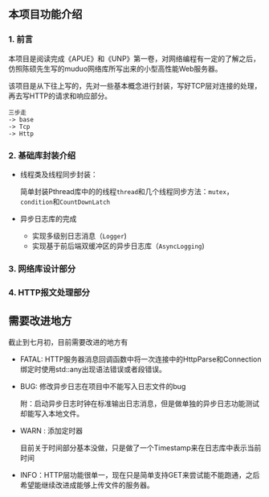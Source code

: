## 本项目功能介绍



### 1. 前言

​	本项目是阅读完成《APUE》和《UNP》第一卷，对网络编程有一定的了解之后，仿照陈硕先生写的muduo网络库所写出来的小型高性能Web服务器。

​	该项目是从下往上写的，先对一些基本概念进行封装，写好TCP层对连接的处理，再去写HTTP的请求和响应部分。

```
三步走
-> base
-> Tcp
-> Http
```



### 2. 基础库封装介绍

- 线程类及线程同步封装：

  简单封装Pthread库中的的线程`thread`和几个线程同步方法：`mutex`，`condition`和`CountDownLatch`

- 异步日志库的完成

  - 实现多级别日志消息（`Logger`)
  - 实现基于前后端双缓冲区的异步日志库（`AsyncLogging`)



### 3.  网络库设计部分



### 4. HTTP报文处理部分











## 需要改进地方

截止到七月初，目前需要改进的地方有

- FATAL: HTTP服务器消息回调函数中将一次连接中的HttpParse和Connection绑定时使用std::any出现语法错误或者段错误。

- BUG: 修改异步日志在项目中不能写入日志文件的bug

  附：启动异步日志时钟在标准输出日志消息，但是做单独的异步日志功能测试却能写入本地文件。

- WARN : 添加定时器

  目前关于时间部分基本没做，只是做了一个Timestamp来在日志库中表示当前时间

- INFO：HTTP层功能很单一，现在只是简单支持GET来尝试能不能跑通，之后希望能继续改进成能够上传文件的服务器。

